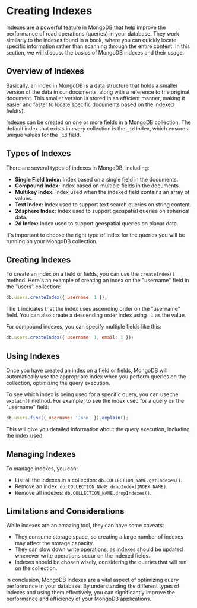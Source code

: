 # Creating Indexes

Indexes are a powerful feature in MongoDB that help improve the performance of read operations (queries) in your database. They work similarly to the indexes found in a book, where you can quickly locate specific information rather than scanning through the entire content. In this section, we will discuss the basics of MongoDB indexes and their usage.

## Overview of Indexes

Basically, an index in MongoDB is a data structure that holds a smaller version of the data in our documents, along with a reference to the original document. This smaller version is stored in an efficient manner, making it easier and faster to locate specific documents based on the indexed field(s).

Indexes can be created on one or more fields in a MongoDB collection. The default index that exists in every collection is the `_id` index, which ensures unique values for the `_id` field.

## Types of Indexes

There are several types of indexes in MongoDB, including:

- **Single Field Index:** Index based on a single field in the documents.
- **Compound Index:** Index based on multiple fields in the documents.
- **Multikey Index:** Index used when the indexed field contains an array of values.
- **Text Index:** Index used to support text search queries on string content.
- **2dsphere Index:** Index used to support geospatial queries on spherical data.
- **2d Index:** Index used to support geospatial queries on planar data.

It's important to choose the right type of index for the queries you will be running on your MongoDB collection.

## Creating Indexes

To create an index on a field or fields, you can use the `createIndex()` method. Here's an example of creating an index on the "username" field in the "users" collection:

```javascript
db.users.createIndex({ username: 1 });
```

The `1` indicates that the index uses ascending order on the "username" field. You can also create a descending order index using `-1` as the value.

For compound indexes, you can specify multiple fields like this:

```javascript
db.users.createIndex({ username: 1, email: 1 });
```

## Using Indexes

Once you have created an index on a field or fields, MongoDB will automatically use the appropriate index when you perform queries on the collection, optimizing the query execution.

To see which index is being used for a specific query, you can use the `explain()` method. For example, to see the index used for a query on the "username" field:

```javascript
db.users.find({ username: 'John' }).explain();
```

This will give you detailed information about the query execution, including the index used.

## Managing Indexes

To manage indexes, you can:

- List all the indexes in a collection: `db.COLLECTION_NAME.getIndexes()`.
- Remove an index: `db.COLLECTION_NAME.dropIndex(INDEX_NAME)`.
- Remove all indexes: `db.COLLECTION_NAME.dropIndexes()`.

## Limitations and Considerations

While indexes are an amazing tool, they can have some caveats:

- They consume storage space, so creating a large number of indexes may affect the storage capacity.
- They can slow down write operations, as indexes should be updated whenever write operations occur on the indexed fields.
- Indexes should be chosen wisely, considering the queries that will run on the collection.

In conclusion, MongoDB indexes are a vital aspect of optimizing query performance in your database. By understanding the different types of indexes and using them effectively, you can significantly improve the performance and efficiency of your MongoDB applications.